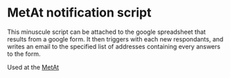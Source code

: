 # MetAt notification script
This minuscule script can be attached to the google spreadsheet that results from a google form. It then triggers with each new respondants, and writes an email to the specified list of addresses containing every answers to the form.

Used at the [MetAt](https://medialab.sciencespo.fr/en/activities/metat-atelier-de-methodes/)
